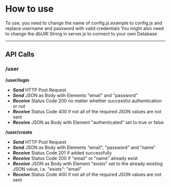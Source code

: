 # How to use

To use, you need to change the name of config.js.example to config.js and replace username and password with valid credentials
You might also need to change the dbURI String in server.js to connect to your own Database

---

## API Calls

### /user

**/user/login**
- ***Send*** HTTP Post Request
- ***Send*** JSON as Body with Elements "email" and "password"
- ***Receive*** Status Code 200 no matter whether successful authentication or not
- ***Receive*** Status Code 400 if not all of the required JSON values are not sent
- ***Receive*** JSON as Body with Element "authenticated" set to true or false

**/user/create**
- ***Send*** HTTP Post Request
- ***Send*** JSON as Body with Elements "email", "password" and "name"
- ***Receive*** Status Code 201 if added successfully
- ***Receive*** Status Code 200 if "email" or "name" already exist
- ***Receive*** JSON as Body with Element "exists" set to the already existing JSON value, i.e. "exists": "email"
- ***Receive*** Status Code 400 if not all of the required JSON values are not sent